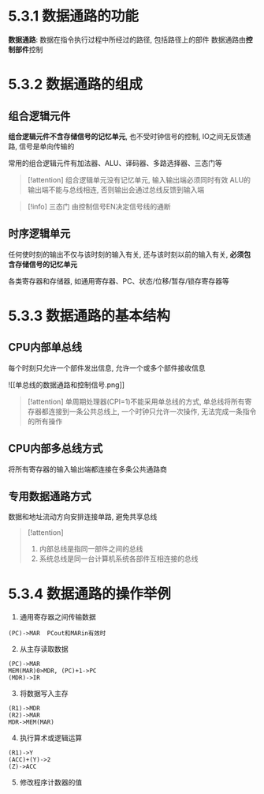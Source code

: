 
# 5.3.1 数据通路的功能

**数据通路**: 数据在指令执行过程中所经过的路径, 包括路径上的部件
数据通路由**控制部件**控制

# 5.3.2 数据通路的组成

## 组合逻辑元件

**组合逻辑元件不含存储信号的记忆单元**, 也不受时钟信号的控制, IO之间无反馈通路, 信号是单向传输的

常用的组合逻辑元件有加法器、ALU、译码器、多路选择器、三态门等

>[!attention] 组合逻辑单元没有记忆单元, 输入输出端必须同时有效
>ALU的输出端不能与总线相连, 否则输出会通过总线反馈到输入端

>[!info] 三态门
>由控制信号EN决定信号线的通断

## 时序逻辑单元

任何使时刻的输出不仅与该时刻的输入有关, 还与该时刻以前的输入有关, **必须包含存储信号的记忆单元**

各类寄存器和存储器, 如通用寄存器、PC、状态/位移/暂存/锁存寄存器等

# 5.3.3 数据通路的基本结构

## CPU内部单总线

每个时刻只允许一个部件发出信息, 允许一个或多个部件接收信息

![[单总线的数据通路和控制信号.png]]

>[!attention] 单周期处理器(CPI=1)不能采用单总线的方式, 单总线将所有寄存器都连接到一条公共总线上, 一个时钟只允许一次操作, 无法完成一条指令的所有操作

## CPU内部多总线方式

将所有寄存器的输入输出端都连接在多条公共通路商

## 专用数据通路方式

数据和地址流动方向安排连接单路, 避免共享总线

>[!attention] 
>1. 内部总线是指同一部件之间的总线
>2. 系统总线是同一台计算机系统各部件互相连接的总线
# 5.3.4 数据通路的操作举例

1. 通用寄存器之间传输数据
```
(PC)->MAR  PCout和MARin有效时
```
2. 从主存读取数据
```
(PC)->MAR
MEM(MAR)0>MDR, (PC)+1->PC
(MDR)->IR
```
3. 将数据写入主存
```
(R1)->MDR
(R2)->MAR
MDR->MEM(MAR)
```
4. 执行算术或逻辑运算
```
(R1)->Y
(ACC)+(Y)->2
(Z)->ACC
```
5. 修改程序计数器的值
```
```
